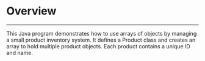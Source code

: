 # Overview
----------
This Java program demonstrates how to use arrays of objects by managing a small product inventory system. It defines a Product class and creates an array to hold multiple product objects. Each product contains a unique ID and name.